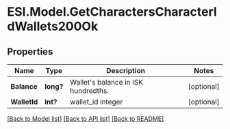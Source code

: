 # ESI.Model.GetCharactersCharacterIdWallets200Ok
## Properties

Name | Type | Description | Notes
------------ | ------------- | ------------- | -------------
**Balance** | **long?** | Wallet&#39;s balance in ISK hundredths. | [optional] 
**WalletId** | **int?** | wallet_id integer | [optional] 

[[Back to Model list]](../README.md#documentation-for-models) [[Back to API list]](../README.md#documentation-for-api-endpoints) [[Back to README]](../README.md)

